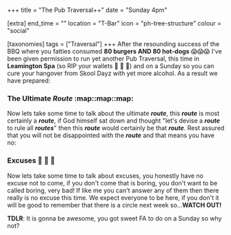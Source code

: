+++
title = "The Pub Traversal++"
date = "Sunday 4pm"

[extra]
end_time = ""
location = "T-Bar"
icon = "ph-tree-structure"
colour = "social"

[taxonomies]
tags = ["Traversal"]
+++
After the resounding success of the BBQ where you fatties consumed **80 burgers AND 80 hot-dogs** :scream::scream::scream: I've been given permission to run yet another Pub Traversal, this time in **Leamington Spa** (so RIP your wallets :money_with_wings: :money_with_wings: :money_with_wings:) and on a Sunday so you can cure your hangover from Skool Dayz with yet more alcohol. As a result we have prepared:
### The Ultimate ***Route*** :map::map::map:
Now lets take some time to talk about the ultimate ***route***, this ***route*** is most certainly a ***route***, if God himself sat down and thought "let's devise a ***route*** to rule all ***routes***" then this ***route*** would certainly be that ***route***. Rest assured that you will not be disappointed with the ***route*** and that means you have no:
### Excuses :middle_finger: :middle_finger: :middle_finger: 
Now lets take some time to talk about excuses, you honestly have no excuse not to come, if you don't come that is boring, you don't want to be called boring, very bad! If like me you can't answer any of them then there really is no excuse this time. We expect everyone to be here, if you don't it will be good to remember that there is a circle next week so...**WATCH OUT!** 

**TDLR**: It is gonna be awesome, you got sweet FA to do on a Sunday so why not?
